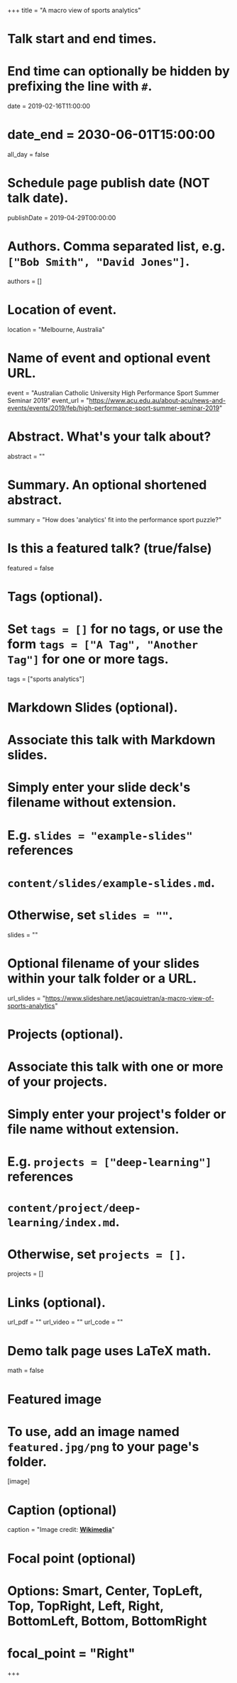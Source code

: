 +++
title = "A macro view of sports analytics"

# Talk start and end times.
#   End time can optionally be hidden by prefixing the line with `#`.
date = 2019-02-16T11:00:00
# date_end = 2030-06-01T15:00:00
all_day = false

# Schedule page publish date (NOT talk date).
publishDate = 2019-04-29T00:00:00

# Authors. Comma separated list, e.g. `["Bob Smith", "David Jones"]`.
authors = []

# Location of event.
location = "Melbourne, Australia"

# Name of event and optional event URL.
event = "Australian Catholic University High Performance Sport Summer Seminar 2019"
event_url = "https://www.acu.edu.au/about-acu/news-and-events/events/2019/feb/high-performance-sport-summer-seminar-2019"

# Abstract. What's your talk about?
abstract = ""

# Summary. An optional shortened abstract.
summary = "How does 'analytics' fit into the performance sport puzzle?"

# Is this a featured talk? (true/false)
featured = false

# Tags (optional).
#   Set `tags = []` for no tags, or use the form `tags = ["A Tag", "Another Tag"]` for one or more tags.
tags = ["sports analytics"]

# Markdown Slides (optional).
#   Associate this talk with Markdown slides.
#   Simply enter your slide deck's filename without extension.
#   E.g. `slides = "example-slides"` references 
#   `content/slides/example-slides.md`.
#   Otherwise, set `slides = ""`.
slides = ""

# Optional filename of your slides within your talk folder or a URL.
url_slides = "https://www.slideshare.net/jacquietran/a-macro-view-of-sports-analytics"

# Projects (optional).
#   Associate this talk with one or more of your projects.
#   Simply enter your project's folder or file name without extension.
#   E.g. `projects = ["deep-learning"]` references 
#   `content/project/deep-learning/index.md`.
#   Otherwise, set `projects = []`.
projects = []

# Links (optional).
url_pdf = ""
url_video = ""
url_code = ""

# Demo talk page uses LaTeX math.
math = false

# Featured image
# To use, add an image named `featured.jpg/png` to your page's folder. 
[image]
  # Caption (optional)
  caption = "Image credit: [**Wikimedia**](https://en.wikipedia.org/wiki/Melbourne_Cricket_Ground#/media/File:2017_AFL_Grand_Final_panorama_during_national_anthem.jpg)"

  # Focal point (optional)
  # Options: Smart, Center, TopLeft, Top, TopRight, Left, Right, BottomLeft, Bottom, BottomRight
  # focal_point = "Right"
+++